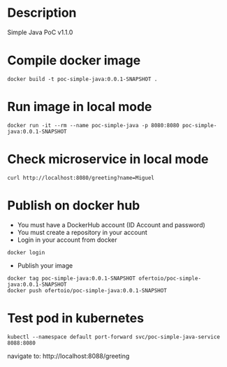 # Description 
Simple Java PoC v1.1.0 

# Compile docker image
```
docker build -t poc-simple-java:0.0.1-SNAPSHOT .
```

# Run image in local mode
```
docker run -it --rm --name poc-simple-java -p 8080:8080 poc-simple-java:0.0.1-SNAPSHOT
```

# Check microservice in local mode
```
curl http://localhost:8080/greeting?name=Miguel
```

# Publish on docker hub
- You must have a DockerHub account (ID Account and password)
- You must create a repository in your account
- Login in your account from docker

```
docker login
```

- Publish your image

```
docker tag poc-simple-java:0.0.1-SNAPSHOT ofertoio/poc-simple-java:0.0.1-SNAPSHOT
docker push ofertoio/poc-simple-java:0.0.1-SNAPSHOT
```

# Test pod in kubernetes
```
kubectl --namespace default port-forward svc/poc-simple-java-service 8088:8080
```

navigate to: http://localhost:8088/greeting
